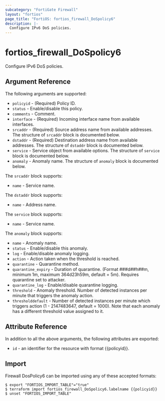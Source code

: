 ```yaml
---
subcategory: "FortiGate Firewall"
layout: "fortios"
page_title: "FortiOS: fortios_firewall_DoSpolicy6"
description: |-
  Configure IPv6 DoS policies.
---
```


# fortios_firewall_DoSpolicy6
Configure IPv6 DoS policies.

## Argument Reference

The following arguments are supported:

* `policyid` - (Required) Policy ID.
* `status` - Enable/disable this policy.
* `comments` - Comment.
* `interface` - (Required) Incoming interface name from available interfaces.
* `srcaddr` - (Required) Source address name from available addresses. The structure of `srcaddr` block is documented below.
* `dstaddr` - (Required) Destination address name from available addresses. The structure of `dstaddr` block is documented below.
* `service` - Service object from available options. The structure of `service` block is documented below.
* `anomaly` - Anomaly name. The structure of `anomaly` block is documented below.

The `srcaddr` block supports:

* `name` - Service name.

The `dstaddr` block supports:

* `name` - Address name.

The `service` block supports:

* `name` - Service name.

The `anomaly` block supports:

* `name` - Anomaly name.
* `status` - Enable/disable this anomaly.
* `log` - Enable/disable anomaly logging.
* `action` - Action taken when the threshold is reached.
* `quarantine` - Quarantine method.
* `quarantine_expiry` - Duration of quarantine. (Format ###d##h##m, minimum 1m, maximum 364d23h59m, default = 5m). Requires quarantine set to attacker.
* `quarantine_log` - Enable/disable quarantine logging.
* `threshold` - Anomaly threshold. Number of detected instances per minute that triggers the anomaly action.
* `thresholddefault` - Number of detected instances per minute which triggers action (1 - 2147483647, default = 1000). Note that each anomaly has a different threshold value assigned to it.


## Attribute Reference

In addition to all the above arguments, the following attributes are exported:
* `id` - an identifier for the resource with format {{policyid}}.

## Import

Firewall DosPolicy6 can be imported using any of these accepted formats:
```
$ export "FORTIOS_IMPORT_TABLE"="true"
$ terraform import fortios_firewall_DoSpolicy6.labelname {{policyid}}
$ unset "FORTIOS_IMPORT_TABLE"
```
